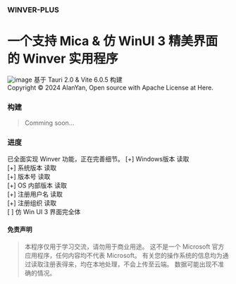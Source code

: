 ### WINVER-PLUS
# 一个支持 Mica & 仿 WinUI 3 精美界面的 Winver 实用程序
![image](https://github.com/user-attachments/assets/b305ee29-2718-45df-aeb8-ba3d6a6a1ce6)
基于 Tauri 2.0 & Vite 6.0.5 构建  
Copyright © 2024 AlanYan, Open source with Apache License at Here.  
### 构建
> Comming soon...
### 进度
已全面实现 Winver 功能，正在完善细节。
[+] Windows版本 读取  
[+] 系统版本 读取  
[+] 版本号 读取  
[+] OS 内部版本 读取  
[+] 注册用户名 读取  
[+] 注册组织 读取  
[ ] 仿 Win UI 3 界面完全体
#### 免责声明
> 本程序仅用于学习交流，请勿用于商业用途。
> 这不是一个 Microsoft 官方应用程序，任何内容均不代表 Microsoft。
> 有关您的操作系统的信息均为通过读取注册表得来，均在本地处理，不会上传至云端。
> 数据可能出现不准确的情况。
